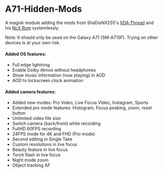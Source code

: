 # A71-Hidden-Mods
A magisk module adding the mods from ShaDisNX255's [XDA-Thread](https://forum.xda-developers.com/t/samsung-galaxy-a71-working-mods.4173295/) and his [NcX Rom](https://forum.xda-developers.com/t/rom-oneui-2-5-twrp-ncx-2-5-for-a71-sm-a715f.4174135/) systemlessly.

Note: It should only be used on the Galaxy A71 (SM-A715F). Trying on other devices is at your own risk.

#### Added OS features:
- Full edge lightning
- Enable Dolby Atmos without headphones
- Show music information (now playing) in AOD
- AOD to lockscreen clock animation

#### Added camera features:
- Added new modes: Pro Video, Live Focus Video, Instagram, Sports
- Extended pro mode features: Histogram, Focus peaking, zoom, reset button
- Unlimited video file size
- Switch camera (back/front) while recording
- FullHD 60FPS recording
- 24FPS mode for 4K and FHD (Pro mode)
- Second editing in Single Take
- Custom resolutions in live focus
- Beauty feature in live focus
- Torch flash in live focus
- Night mode zoom
- Object tracking AF
